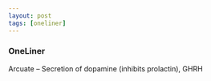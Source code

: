```yaml
---
layout: post
tags: [oneliner]
---
```



### OneLiner

Arcuate – Secretion of dopamine (inhibits prolactin), GHRH
